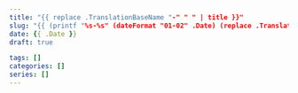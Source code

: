 ```yaml
---
title: "{{ replace .TranslationBaseName "-" " " | title }}"
slug: "{{ (printf "%s-%s" (dateFormat "01-02" .Date) (replace .TranslationBaseName "-" " " | title)) }}"
date: {{ .Date }}
draft: true

tags: []
categories: []
series: []
---
```

